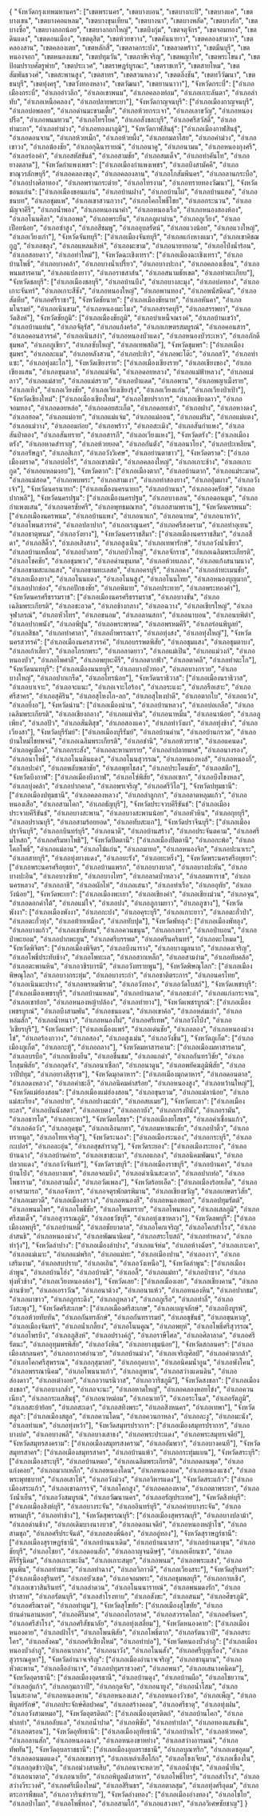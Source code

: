 {
	"จังหวัดกรุงเทพมหานคร": ["เขตพระนคร", "เขตบางบอน", "เขตบางกะปิ", "เขตบางแค", "เขตบางเขน", "เขตบางคอแหลม", "เขตบางขุนเทียน", "เขตบางนา", "เขตบางพลัด", "เขตบางรัก", "เขตบางซื่อ", "เขตบางกอกน้อย", "เขตบางกอกใหญ่", "เขตบึงกุ่ม", "เขตจตุจักร", "เขตจอมทอง", "เขตดินแดง", "เขตดอนเมือง", "เขตดุสิต", "เขตห้วยขวาง", "เขตคันนายาว", "เขตคลองสามวา", "เขตคลองสาน", "เขตคลองเตย", "เขตหลักสี่", "เขตลาดกระบัง", "เขตลาดพร้าว", "เขตมีนบุรี", "เขตหนองจอก", "เขตหนองแขม", "เขตปทุมวัน", "เขตภาษีเจริญ", "เขตพญาไท", "เขตพระโขนง", "เขตป้อมปราบศัตรูพ่าย", "เขตประเวศ", "เขตราษฎร์บูรณะ", "เขตราชเทวี", "เขตสายไหม", "เขตสัมพันธวงศ์", "เขตสะพานสูง", "เขตสาทร", "เขตสวนหลวง", "เขตตลิ่งชัน", "เขตทวีวัฒนา", "เขตธนบุรี", "เขตทุ่งครุ", "เขตวังทองหลาง", "เขตวัฒนา", "เขตยานนาวา"],
	"จังหวัดกระบี่": ["อำเภอเมืองกระบี่", "อำเภออ่าวลึก", "อำเภอเขาพนม", "อำเภอคลองท่อม", "อำเภอเกาะลันตา", "อำเภอลำทับ", "อำเภอเหนือคลอง", "อำเภอปลายพระยา"],
	"จังหวัดกาญจนบุรี": ["อำเภอเมืองกาญจนบุรี", "อำเภอบ่อพลอย", "อำเภอด่านมะขามเตี้ย", "อำเภอห้วยกระเจา", "อำเภอเลาขวัญ", "อำเภอหนองปรือ", "อำเภอพนมทวน", "อำเภอไทรโยค", "อำเภอสังขละบุรี", "อำเภอศรีสวัสดิ์", "อำเภอท่ามะกา", "อำเภอท่าม่วง", "อำเภอทองผาภูมิ"],
	"จังหวัดกาฬสินธุ์": ["อำเภอเมืองกาฬสินธุ์", "อำเภอดอนจาน", "อำเภอห้วยเม็ก", "อำเภอห้วยผึ้ง", "อำเภอกมลาไสย", "อำเภอคำม่วง", "อำเภอเขาวง", "อำเภอฆ้องชัย", "อำเภอกุฉินารายณ์", "อำเภอนาคู", "อำเภอนามน", "อำเภอหนองกุงศรี", "อำเภอร่องคำ", "อำเภอสหัสขันธ์", "อำเภอสามชัย", "อำเภอสมเด็จ", "อำเภอท่าคันโท", "อำเภอยางตลาด"],
	"จังหวัดกำแพงเพชร": ["อำเภอเมืองกำแพงเพชร", "อำเภอบึงสามัคคี", "อำเภอขาณุวรลักษบุรี", "อำเภอคลองขลุง", "อำเภอคลองลาน", "อำเภอโกสัมพีนคร", "อำเภอลานกระบือ", "อำเภอปางศิลาทอง", "อำเภอพรานกระต่าย", "อำเภอไทรงาม", "อำเภอทรายทองวัฒนา"],
	"จังหวัดขอนแก่น": ["อำเภอเมืองขอนแก่น", "อำเภอบ้านฝาง", "อำเภอบ้านไผ่", "อำเภอบ้านแฮด", "อำเภอชนบท", "อำเภอชุมแพ", "อำเภอเขาสวนกวาง", "อำเภอโคกโพธิ์ไชย", "อำเภอกระนวน", "อำเภอมัญจาคีรี", "อำเภอน้ำพอง", "อำเภอหนองนาคำ", "อำเภอหนองเรือ", "อำเภอหนองสองห้อง", "อำเภอโนนศิลา", "อำเภอพล", "อำเภอพระยืน", "อำเภอภูผาม่าน", "อำเภอภูเวียง", "อำเภอเปือยน้อย", "อำเภอซำสูง", "อำเภอสีชมพู", "อำเภออุบลรัตน์", "อำเภอแวงน้อย", "อำเภอแวงใหญ่", "อำเภอเวียงเก่า"],
	"จังหวัดจันทบุรี": ["อำเภอเมืองจันทบุรี", "อำเภอแก่งหางแมว", "อำเภอเขาคิชฌกูฏ", "อำเภอขลุง", "อำเภอแหลมสิงห์", "อำเภอมะขาม", "อำเภอนายายอาม", "อำเภอโป่งน้ำร้อน", "อำเภอสอยดาว", "อำเภอท่าใหม่"],
	"จังหวัดฉะเชิงเทรา": ["อำเภอเมืองฉะเชิงเทรา", "อำเภอบ้านโพธิ์", "อำเภอบางคล้า", "อำเภอบางน้ำเปรี้ยว", "อำเภอบางปะกง", "อำเภอคลองเขื่อน", "อำเภอพนมสารคาม", "อำเภอแปลงยาว", "อำเภอราชสาส์น", "อำเภอสนามชัยเขต", "อำเภอท่าตะเกียบ"],
	"จังหวัดชลบุรี": ["อำเภอเมืองชลบุรี", "อำเภอบ้านบึง", "อำเภอบางละมุง", "อำเภอบ่อทอง", "อำเภอเกาะจันทร์", "อำเภอเกาะสีชัง", "อำเภอหนองใหญ่", "อำเภอพานทอง", "อำเภอพนัสนิคม", "อำเภอสัตหีบ", "อำเภอศรีราชา"],
	"จังหวัดชัยนาท": ["อำเภอเมืองชัยนาท", "อำเภอหันคา", "อำเภอมโนรมย์", "อำเภอเนินขาม", "อำเภอหนองมะโมง", "อำเภอสรรคบุรี", "อำเภอสรรพยา", "อำเภอวัดสิงห์"],
	"จังหวัดชัยภูมิ": ["อำเภอเมืองชัยภูมิ", "อำเภอบำเหน็จณรงค์", "อำเภอบ้านเขว้า", "อำเภอบ้านแท่น", "อำเภอจัตุรัส", "อำเภอแก้งคร้อ", "อำเภอเกษตรสมบูรณ์", "อำเภอคอนสาร", "อำเภอคอนสวรรค์", "อำเภอเนินสง่า", "อำเภอหนองบัวแดง", "อำเภอหนองบัวระเหว", "อำเภอภักดีชุมพล", "อำเภอภูเขียว", "อำเภอซับใหญ่", "อำเภอเทพสถิต"],
	"จังหวัดชุมพร": ["อำเภอเมืองชุมพร", "อำเภอละแม", "อำเภอหลังสวน", "อำเภอปะทิว", "อำเภอพะโต๊ะ", "อำเภอสวี", "อำเภอท่าแซะ", "อำเภอทุ่งตะโก"],
	"จังหวัดเชียงราย": ["อำเภอเมืองเชียงราย", "อำเภอเชียงของ", "อำเภอเชียงแสน", "อำเภอขุนตาล", "อำเภอแม่จัน", "อำเภอดอยหลวง", "อำเภอแม่ฟ้าหลวง", "อำเภอแม่ลาว", "อำเภอแม่สาย", "อำเภอแม่สรวย", "อำเภอป่าแดด", "อำเภอพาน", "อำเภอพญาเม็งราย", "อำเภอเทิง", "อำเภอเวียงชัย", "อำเภอเวียงเชียงรุ้ง", "อำเภอเวียงแก่น", "อำเภอเวียงป่าเป้า"],
	"จังหวัดเชียงใหม่": ["อำเภอเมืองเชียงใหม่", "อำเภอไชยปราการ", "อำเภอเชียงดาว", "อำเภอจอมทอง", "อำเภอดอยหล่อ", "อำเภอดอยสะเก็ด", "อำเภอดอยเต่า", "อำเภอฝาง", "อำเภอหางดง", "อำเภอฮอด", "อำเภอแม่อาย", "อำเภอแม่แจ่ม", "อำเภอแม่ออน", "อำเภอแม่ริม", "อำเภอแม่แตง", "อำเภอแม่วาง", "อำเภออมก๋อย", "อำเภอพร้าว", "อำเภอสะเมิง", "อำเภอสันกำแพง", "อำเภอสันป่าตอง", "อำเภอสันทราย", "อำเภอสารภี", "อำเภอเวียงแหง"],
	"จังหวัดตรัง": ["อำเภอเมืองตรัง", "อำเภอหาดสำราญ", "อำเภอห้วยยอด", "อำเภอกันตัง", "อำเภอนาโยง", "อำเภอปะเหลียน", "อำเภอรัษฎา", "อำเภอสิเกา", "อำเภอวังวิเศษ", "อำเภอย่านตาขาว"],
	"จังหวัดตราด": ["อำเภอเมืองตราด", "อำเภอบ่อไร่", "อำเภอเขาสมิง", "อำเภอคลองใหญ่", "อำเภอเกาะช้าง", "อำเภอเกาะกูด", "อำเภอแหลมงอบ"],
	"จังหวัดตาก": ["อำเภอเมืองตาก", "อำเภอบ้านตาก", "อำเภอแม่ระมาด", "อำเภอแม่สอด", "อำเภอพบพระ", "อำเภอสามเงา", "อำเภอท่าสองยาง", "อำเภออุ้มผาง", "อำเภอวังเจ้า"],
	"จังหวัดนครนายก": ["อำเภอเมืองนครนายก", "อำเภอบ้านนา", "อำเภอองครักษ์", "อำเภอปากพลี"],
	"จังหวัดนครปฐม": ["อำเภอเมืองนครปฐม", "อำเภอบางเลน", "อำเภอดอนตูม", "อำเภอกำแพงแสน", "อำเภอนครชัยศรี", "อำเภอพุทธมณฑล", "อำเภอสามพราน"],
	"จังหวัดนครพนม": ["อำเภอเมืองนครพนม", "อำเภอบ้านแพง", "อำเภอนาแก", "อำเภอนาทม", "อำเภอนาหว้า", "อำเภอโพนสวรรค์", "อำเภอปลาปาก", "อำเภอเรณูนคร", "อำเภอศรีสงคราม", "อำเภอท่าอุเทน", "อำเภอธาตุพนม", "อำเภอวังยาง"],
	"จังหวัดนครราชสีมา": ["อำเภอเมืองนครราชสีมา", "อำเภอสีดา", "อำเภอสีคิ้ว", "อำเภอเสิงสาง", "อำเภอสูงเนิน", "อำเภอเทพารักษ์", "อำเภอวังน้ำเขียว", "อำเภอบ้านเหลื่อม", "อำเภอบัวลาย", "อำเภอบัวใหญ่", "อำเภอจักราช", "อำเภอเฉลิมพระเกียรติ", "อำเภอโชคชัย", "อำเภอชุมพวง", "อำเภอด่านขุนทด", "อำเภอห้วยแถลง", "อำเภอแก้งสนามนาง", "อำเภอขามสะแกแสง", "อำเภอขามทะเลสอ", "อำเภอครบุรี", "อำเภอคง", "อำเภอลำทะเมนชัย", "อำเภอเมืองยาง", "อำเภอโนนแดง", "อำเภอโนนสูง", "อำเภอโนนไทย", "อำเภอหนองบุญมาก", "อำเภอปากช่อง", "อำเภอปักธงชัย", "อำเภอพิมาย", "อำเภอประทาย", "อำเภอพระทองคำ"],
	"จังหวัดนครศรีธรรมราช": ["อำเภอเมืองนครศรีธรรมราช", "อำเภอบางขัน", "อำเภอเฉลิมพระเกียรติ", "อำเภอชะอวด", "อำเภอช้างกลาง", "อำเภอฉวาง", "อำเภอเชียรใหญ่", "อำเภอจุฬาภรณ์", "อำเภอหัวไทร", "อำเภอขนอม", "อำเภอลานสกา", "อำเภอนาบอน", "อำเภอนบพิตำ", "อำเภอปากพนัง", "อำเภอพิปูน", "อำเภอพระพรหม", "อำเภอพรหมคีรี", "อำเภอร่อนพิบูลย์", "อำเภอสิชล", "อำเภอท่าศาลา", "อำเภอถ้ำพรรณรา", "อำเภอทุ่งสง", "อำเภอทุ่งใหญ่"],
	"จังหวัดนครสวรรค์": ["อำเภอเมืองนครสวรรค์", "อำเภอบรรพตพิสัย", "อำเภอชุมแสง", "อำเภอชุมตาบง", "อำเภอเก้าเลี้ยว", "อำเภอโกรกพระ", "อำเภอลาดยาว", "อำเภอแม่เปิน", "อำเภอแม่วงก์", "อำเภอหนองบัว", "อำเภอไพศาลี", "อำเภอพยุหะคีรี", "อำเภอตากฟ้า", "อำเภอตาคลี", "อำเภอท่าตะโก"],
	"จังหวัดนนทบุรี": ["อำเภอเมืองนนทบุรี", "อำเภอบางบัวทอง", "อำเภอบางกรวย", "อำเภอบางใหญ่", "อำเภอปากเกร็ด", "อำเภอไทรน้อย"],
	"จังหวัดนราธิวาส": ["อำเภอเมืองนราธิวาส", "อำเภอบาเจาะ", "อำเภอจะแนะ", "อำเภอเจาะไอร้อง", "อำเภอระแงะ", "อำเภอรือเสาะ", "อำเภอศรีสาคร", "อำเภอสุคิริน", "อำเภอสุไหงโก-ลก", "อำเภอสุไหงปาดี", "อำเภอตากใบ", "อำเภอแว้ง", "อำเภอยี่งอ"],
	"จังหวัดน่าน": ["อำเภอเมืองน่าน", "อำเภอบ้านหลวง", "อำเภอบ่อเกลือ", "อำเภอเฉลิมพระเกียรติ", "อำเภอเชียงกลาง", "อำเภอแม่จริม", "อำเภอนาหมื่น", "อำเภอนาน้อย", "อำเภอภูเพียง", "อำเภอปัว", "อำเภอสันติสุข", "อำเภอสองแคว", "อำเภอท่าวังผา", "อำเภอทุ่งช้าง", "อำเภอเวียงสา"],
	"จังหวัดบุรีรัมย์": ["อำเภอเมืองบุรีรัมย์", "อำเภอบ้านด่าน", "อำเภอบ้านกรวด", "อำเภอบ้านใหม่ไชยพจน์", "อำเภอเฉลิมพระเกียรติ", "อำเภอชำนิ", "อำเภอห้วยราช", "อำเภอแคนดง", "อำเภอคูเมือง", "อำเภอกระสัง", "อำเภอละหานทราย", "อำเภอลำปลายมาศ", "อำเภอนางรอง", "อำเภอนาโพธิ์", "อำเภอโนนดินแดง", "อำเภอโนนสุวรรณ", "อำเภอหนองหงส์", "อำเภอหนองกี่", "อำเภอปะคำ", "อำเภอพลับพลาชัย", "อำเภอพุทไธสง", "อำเภอประโคนชัย", "อำเภอสตึก"],
	"จังหวัดบึงกาฬ": ["อำเภอเมืองบึงกาฬ", "อำเภอโซ่พิสัย", "อำเภอเซกา", "อำเภอบึงโขงหลง", "อำเภอบุ่งคล้า", "อำเภอปากคาด", "อำเภอพรเจริญ", "อำเภอศรีวิไล"],
	"จังหวัดปทุมธานี": ["อำเภอเมืองปทุมธานี", "อำเภอคลองหลวง", "อำเภอลำลูกกา", "อำเภอลาดหลุมแก้ว", "อำเภอหนองเสือ", "อำเภอสามโคก", "อำเภอธัญบุรี"],
	"จังหวัดประจวบคีรีขันธ์": ["อำเภอเมืองประจวบคีรีขันธ์", "อำเภอบางสะพาน", "อำเภอบางสะพานน้อย", "อำเภอหัวหิน", "อำเภอกุยบุรี", "อำเภอปราณบุรี", "อำเภอสามร้อยยอด", "อำเภอทับสะแก"],
	"จังหวัดปราจีนบุรี": ["อำเภอเมืองปราจีนบุรี", "อำเภอกบินทร์บุรี", "อำเภอนาดี", "อำเภอบ้านสร้าง", "อำเภอประจันตคาม", "อำเภอศรีมโหสถ", "อำเภอศรีมหาโพธิ"],
	"จังหวัดปัตตานี": ["อำเภอเมืองปัตตานี", "อำเภอกะพ้อ", "อำเภอโคกโพธิ์", "อำเภอแม่ลาน", "อำเภอไม้แก่น", "อำเภอมายอ", "อำเภอหนองจิก", "อำเภอปะนาเระ", "อำเภอสายบุรี", "อำเภอทุ่งยางแดง", "อำเภอยะรัง", "อำเภอยะหริ่ง"],
	"จังหวัดพระนครศรีอยุธยา": ["อำเภอพระนครศรีอยุธยา", "อำเภอบ้านแพรก", "อำเภอบางบาล", "อำเภอบางปะหัน", "อำเภอบางปะอิน", "อำเภอบางซ้าย", "อำเภอบางไทร", "อำเภอลาดบัวหลวง", "อำเภอมหาราช", "อำเภอนครหลวง", "อำเภอภาชี", "อำเภอผักไห่", "อำเภอเสนา", "อำเภอท่าเรือ", "อำเภออุทัย", "อำเภอวังน้อย"],
	"จังหวัดพะเยา": ["อำเภอเมืองพะเยา", "อำเภอเชียงคำ", "อำเภอเชียงม่วน", "อำเภอจุน", "อำเภอดอกคำใต้", "อำเภอแม่ใจ", "อำเภอปง", "อำเภอภูกามยาว", "อำเภอภูซาง"],
	"จังหวัดพังงา": ["อำเภอเมืองพังงา", "อำเภอกะปง", "อำเภอคุระบุรี", "อำเภอเกาะยาว", "อำเภอตะกั่วป่า", "อำเภอตะกั่วทุ่ง", "อำเภอท้ายเหมือง", "อำเภอทับปุด"],
	"จังหวัดพัทลุง": ["อำเภอเมืองพัทลุง", "อำเภอบางแก้ว", "อำเภอเขาชัยสน", "อำเภอควนขนุน", "อำเภอกงหรา", "อำเภอป่าบอน", "อำเภอป่าพะยอม", "อำเภอปากพะยูน", "อำเภอศรีบรรพต", "อำเภอศรีนครินทร์", "อำเภอตะโหมด"],
	"จังหวัดพิจิตร": ["อำเภอเมืองพิจิตร", "อำเภอบึงนาราง", "อำเภอบางมูลนาก", "อำเภอดงเจริญ", "อำเภอโพธิ์ประทับช้าง", "อำเภอโพทะเล", "อำเภอสากเหล็ก", "อำเภอสามง่าม", "อำเภอทับคล้อ", "อำเภอตะพานหิน", "อำเภอวชิรบารมี", "อำเภอวังทรายพูน"],
	"จังหวัดพิษณุโลก": ["อำเภอเมืองพิษณุโลก", "อำเภอบางกระทุ่ม", "อำเภอบางระกำ", "อำเภอชาติตระการ", "อำเภอนครไทย", "อำเภอเนินมะปราง", "อำเภอพรหมพิราม", "อำเภอวังทอง", "อำเภอวัดโบสถ์"],
	"จังหวัดเพชรบุรี": ["อำเภอเมืองเพชรบุรี", "อำเภอบ้านแหลม", "อำเภอบ้านลาด", "อำเภอชะอำ", "อำเภอแก่งกระจาน", "อำเภอเขาย้อย", "อำเภอหนองหญ้าปล้อง", "อำเภอท่ายาง"],
	"จังหวัดเพชรบูรณ์": ["อำเภอเมืองเพชรบูรณ์", "อำเภอบึงสามพัน", "อำเภอชนแดน", "อำเภอเขาค้อ", "อำเภอหล่มเก่า", "อำเภอหล่มสัก", "อำเภอน้ำหนาว", "อำเภอหนองไผ่", "อำเภอศรีเทพ", "อำเภอวังโป่ง", "อำเภอวิเชียรบุรี"],
	"จังหวัดแพร่": ["อำเภอเมืองแพร่", "อำเภอเด่นชัย", "อำเภอลอง", "อำเภอหนองม่วงไข่", "อำเภอร้องกวาง", "อำเภอสอง", "อำเภอสูงเม่น", "อำเภอวังชิ้น"],
	"จังหวัดภูเก็ต": ["อำเภอเมืองภูเก็ต", "อำเภอกะทู้", "อำเภอถลาง"],
	"จังหวัดมหาสารคาม": ["อำเภอเมืองมหาสารคาม", "อำเภอบรบือ", "อำเภอเชียงยืน", "อำเภอชื่นชม", "อำเภอแกดำ", "อำเภอกันทรวิชัย", "อำเภอโกสุมพิสัย", "อำเภอกุดรัง", "อำเภอนาเชือก", "อำเภอนาดูน", "อำเภอพยัคฆภูมิพิสัย", "อำเภอวาปีปทุม", "อำเภอยางสีสุราช"],
	"จังหวัดมุกดาหาร": ["อำเภอเมืองมุกดาหาร", "อำเภอดอนตาล", "อำเภอดงหลวง", "อำเภอคำชะอี", "อำเภอนิคมคำสร้อย", "อำเภอหนองสูง", "อำเภอหว้านใหญ่"],
	"จังหวัดแม่ฮ่องสอน": ["อำเภอเมืองแม่ฮ่องสอน", "อำเภอขุนยวม", "อำเภอแม่ลาน้อย", "อำเภอแม่สะเรียง", "อำเภอปาย", "อำเภอปางมะผ้า", "อำเภอสบเมย"],
	"จังหวัดยะลา": ["อำเภอเมืองยะลา", "อำเภอบันนังสตา", "อำเภอเบตง", "อำเภอกาบัง", "อำเภอกรงปินัง", "อำเภอรามัน", "อำเภอธารโต", "อำเภอยะหา"],
	"จังหวัดยโสธร": ["อำเภอเมืองยโสธร", "อำเภอคำเขื่อนแก้ว", "อำเภอค้อวัง", "อำเภอกุดชุม", "อำเภอเลิงนกทา", "อำเภอมหาชนะชัย", "อำเภอป่าติ้ว", "อำเภอทรายมูล", "อำเภอไทยเจริญ"],
	"จังหวัดระนอง": ["อำเภอเมืองระนอง", "อำเภอกระบุรี", "อำเภอกะเปอร์", "อำเภอละอุ่น", "อำเภอสุขสำราญ"],
	"จังหวัดระยอง": ["อำเภอเมืองระยอง", "อำเภอบ้านฉาง", "อำเภอบ้านค่าย", "อำเภอเขาชะเมา", "อำเภอแกลง", "อำเภอนิคมพัฒนา", "อำเภอปลวกแดง", "อำเภอวังจันทร์"],
	"จังหวัดราชบุรี": ["อำเภอเมืองราชบุรี", "อำเภอบ้านคา", "อำเภอบ้านโป่ง", "อำเภอบางแพ", "อำเภอจอมบึง", "อำเภอดำเนินสะดวก", "อำเภอปากท่อ", "อำเภอโพธาราม", "อำเภอสวนผึ้ง", "อำเภอวัดเพลง"],
	"จังหวัดร้อยเอ็ด": ["อำเภอเมืองร้อยเอ็ด", "อำเภออาจสามารถ", "อำเภอจังหาร", "อำเภอจตุรพักตรพิมาน", "อำเภอเชียงขวัญ", "อำเภอเกษตรวิสัย", "อำเภอเมยวดี", "อำเภอเมืองสรวง", "อำเภอหนองฮี", "อำเภอหนองพอก", "อำเภอปทุมรัตต์", "อำเภอพนมไพร", "อำเภอโพธิ์ชัย", "อำเภอโพนทราย", "อำเภอโพนทอง", "อำเภอเสลภูมิ", "อำเภอศรีสมเด็จ", "อำเภอสุวรรณภูมิ", "อำเภอธวัชบุรี", "อำเภอทุ่งเขาหลวง"],
	"จังหวัดลพบุรี": ["อำเภอเมืองลพบุรี", "อำเภอบ้านหมี่", "อำเภอชัยบาดาล", "อำเภอโคกเจริญ", "อำเภอโคกสำโรง", "อำเภอลำสนธิ", "อำเภอหนองม่วง", "อำเภอพัฒนานิคม", "อำเภอสระโบสถ์", "อำเภอท่าหลวง", "อำเภอท่าวุ้ง"],
	"จังหวัดลำปาง": ["อำเภอเมืองลำปาง", "อำเภอแจ้ห่ม", "อำเภอห้างฉัตร", "อำเภอเกาะคา", "อำเภอแม่เมาะ", "อำเภอแม่พริก", "อำเภอแม่ทะ", "อำเภอเมืองปาน", "อำเภองาว", "อำเภอเสริมงาม", "อำเภอสบปราบ", "อำเภอเถิน", "อำเภอวังเหนือ"],
	"จังหวัดลำพูน": ["อำเภอเมืองลำพูน", "อำเภอบ้านโฮ่ง", "อำเภอบ้านธิ", "อำเภอลี้", "อำเภอแม่ทา", "อำเภอป่าซาง", "อำเภอทุ่งหัวช้าง", "อำเภอเวียงหนองล่อง"],
	"จังหวัดเลย": ["อำเภอเมืองเลย", "อำเภอเชียงคาน", "อำเภอด่านซ้าย", "อำเภอเอราวัณ", "อำเภอนาด้วง", "อำเภอนาแห้ว", "อำเภอหนองหิน", "อำเภอปากชม", "อำเภอผาขาว", "อำเภอภูกระดึง", "อำเภอภูหลวง", "อำเภอภูเรือ", "อำเภอท่าลี่", "อำเภอวังสะพุง"],
	"จังหวัดศรีสะเกษ": ["อำเภอเมืองศรีสะเกษ", "อำเภอเบญจลักษ์", "อำเภอบึงบูรพ์", "อำเภอห้วยทับทัน", "อำเภอกันทรลักษ์", "อำเภอกันทรารมย์", "อำเภอขุขันธ์", "อำเภอขุนหาญ", "อำเภอเมืองจันทร์", "อำเภอน้ำเกลี้ยง", "อำเภอโนนคูณ", "อำเภอพยุห์", "อำเภอโพธิ์ศรีสุวรรณ", "อำเภอไพรบึง", "อำเภอภูสิงห์", "อำเภอปรางค์กู่", "อำเภอราษีไศล", "อำเภอศิลาลาด", "อำเภอศรีรัตนะ", "อำเภออุทุมพรพิสัย", "อำเภอวังหิน", "อำเภอยางชุมน้อย"],
	"จังหวัดสกลนคร": ["อำเภอเมืองสกลนคร", "อำเภออากาศอำนวย", "อำเภอบ้านม่วง", "อำเภอเจริญศิลป์", "อำเภอคำตากล้า", "อำเภอโคกศรีสุพรรณ", "อำเภอกุสุมาลย์", "อำเภอกุดบาก", "อำเภอนิคมน้ำอูน", "อำเภอพังโคน", "อำเภอพรรณานิคม", "อำเภอโพนนาแก้ว", "อำเภอภูพาน", "อำเภอสว่างแดนดิน", "อำเภอส่องดาว", "อำเภอเต่างอย", "อำเภอวานรนิวาส", "อำเภอวาริชภูมิ"],
	"จังหวัดสงขลา": ["อำเภอเมืองสงขลา", "อำเภอบางกล่ำ", "อำเภอจะนะ", "อำเภอหาดใหญ่", "อำเภอคลองหอยโข่ง", "อำเภอควนเนียง", "อำเภอกระแสสินธุ์", "อำเภอนาหม่อม", "อำเภอนาทวี", "อำเภอระโนด", "อำเภอรัตภูมิ", "อำเภอสะบ้าย้อย", "อำเภอสะเดา", "อำเภอสทิงพระ", "อำเภอสิงหนคร", "อำเภอเทพา"],
	"จังหวัดสตูล": ["อำเภอเมืองสตูล", "อำเภอควนโดน", "อำเภอควนกาหลง", "อำเภอละงู", "อำเภอมะนัง", "อำเภอท่าแพ", "อำเภอทุ่งหว้า"],
	"จังหวัดสมุทรปราการ": ["อำเภอเมืองสมุทรปราการ", "อำเภอบางบ่อ", "อำเภอบางพลี", "อำเภอบางเสาธง", "อำเภอพระประแดง", "อำเภอพระสมุทรเจดีย์"],
	"จังหวัดสมุทรสงคราม": ["อำเภอเมืองสมุทรสงคราม", "อำเภออัมพวา", "อำเภอบางคนที"],
	"จังหวัดสมุทรสาคร": ["อำเภอเมืองสมุทรสาคร", "อำเภอบ้านแพ้ว", "อำเภอกระทุ่มแบน"],
	"จังหวัดสระบุรี": ["อำเภอเมืองสระบุรี", "อำเภอบ้านหมอ", "อำเภอเฉลิมพระเกียรติ", "อำเภอดอนพุด", "อำเภอแก่งคอย", "อำเภอมวกเหล็ก", "อำเภอหนองโดน", "อำเภอหนองแค", "อำเภอหนองแซง", "อำเภอพระพุทธบาท", "อำเภอเสาไห้", "อำเภอวังม่วง", "อำเภอวิหารแดง"],
	"จังหวัดสระแก้ว": ["อำเภอเมืองสระแก้ว", "อำเภอเขาฉกรรจ์", "อำเภอโคกสูง", "อำเภอคลองหาด", "อำเภอตาพระยา", "อำเภอวังน้ำเย็น", "อำเภอวังสมบูรณ์", "อำเภอวัฒนานคร", "อำเภออรัญประเทศ"],
	"จังหวัดสิงห์บุรี": ["อำเภอเมืองสิงห์บุรี", "อำเภอบางระจัน", "อำเภออินทร์บุรี", "อำเภอค่ายบางระจัน", "อำเภอพรหมบุรี", "อำเภอท่าช้าง"],
	"จังหวัดสุพรรณบุรี": ["อำเภอเมืองสุพรรณบุรี", "อำเภอบางปลาม้า", "อำเภอด่านช้าง", "อำเภอเดิมบางนางบวช", "อำเภอดอนเจดีย์", "อำเภอหนองหญ้าไซ", "อำเภอสามชุก", "อำเภอศรีประจันต์", "อำเภอสองพี่น้อง", "อำเภออู่ทอง"],
	"จังหวัดสุราษฎร์ธานี": ["อำเภอเมืองสุราษฎร์ธานี", "อำเภอบ้านนาเดิม", "อำเภอบ้านนาสาร", "อำเภอบ้านตาขุน", "อำเภอชัยบุรี", "อำเภอไชยา", "อำเภอดอนสัก", "อำเภอกาญจนดิษฐ์", "อำเภอเคียนซา", "อำเภอคีรีรัฐนิคม", "อำเภอเกาะพะงัน", "อำเภอเกาะสมุย", "อำเภอพนม", "อำเภอพระแสง", "อำเภอพุนพิน", "อำเภอท่าชนะ", "อำเภอท่าฉาง", "อำเภอวิภาวดี", "อำเภอเวียงสระ"],
	"จังหวัดสุรินทร์": ["อำเภอเมืองสุรินทร์", "อำเภอบัวเชด", "อำเภอจอมพระ", "อำเภอชุมพลบุรี", "อำเภอกาบเชิง", "อำเภอเขวาสินรินทร์", "อำเภอลำดวน", "อำเภอโนนนารายณ์", "อำเภอพนมดงรัก", "อำเภอปราสาท", "อำเภอรัตนบุรี", "อำเภอสำโรงทาบ", "อำเภอสังขะ", "อำเภอสนม", "อำเภอศีขรภูมิ", "อำเภอศรีณรงค์", "อำเภอท่าตูม"],
	"จังหวัดสุโขทัย": ["อำเภอเมืองสุโขทัย", "อำเภอบ้านด่านลานหอย", "อำเภอคีรีมาศ", "อำเภอกงไกรลาศ", "อำเภอสวรรคโลก", "อำเภอศรีนคร", "อำเภอศรีสำโรง", "อำเภอศรีสัชนาลัย", "อำเภอทุ่งเสลี่ยม"],
	"จังหวัดหนองคาย": ["อำเภอเมืองหนองคาย", "อำเภอเฝ้าไร่", "อำเภอโพนพิสัย", "อำเภอโพธิ์ตาก", "อำเภอรัตนวาปี", "อำเภอสระใคร", "อำเภอสังคม", "อำเภอศรีเชียงใหม่", "อำเภอท่าบ่อ"],
	"จังหวัดหนองบัวลำภู": ["อำเภอเมืองหนองบัวลำภู", "อำเภอนากลาง", "อำเภอนาวัง", "อำเภอโนนสัง", "อำเภอศรีบุญเรือง", "อำเภอสุวรรณคูหา"],
	"จังหวัดอำนาจเจริญ": ["อำเภอเมืองอำนาจเจริญ", "อำเภอชานุมาน", "อำเภอหัวตะพาน", "อำเภอลืออำนาจ", "อำเภอปทุมราชวงศา", "อำเภอพนา", "อำเภอเสนางคนิคม"],
	"จังหวัดอุดรธานี": ["อำเภอเมืองอุดรธานี", "อำเภอบ้านดุง", "อำเภอบ้านผือ", "อำเภอไชยวาน", "อำเภอกู่แก้ว", "อำเภอกุมภวาปี", "อำเภอกุดจับ", "อำเภอนายูง", "อำเภอน้ำโสม", "อำเภอโนนสะอาด", "อำเภอหนองหาน", "อำเภอหนองแสง", "อำเภอหนองวัวซอ", "อำเภอเพ็ญ", "อำเภอพิบูลย์รักษ์", "อำเภอประจักษ์ศิลปาคม", "อำเภอสร้างคอม", "อำเภอศรีธาตุ", "อำเภอทุ่งฝน", "อำเภอวังสามหมอ"],
	"จังหวัดอุตรดิตถ์": ["อำเภอเมืองอุตรดิตถ์", "อำเภอบ้านโคก", "อำเภอฟากท่า", "อำเภอลับแล", "อำเภอน้ำปาด", "อำเภอพิชัย", "อำเภอท่าปลา", "อำเภอทองแสนขัน", "อำเภอตรอน"],
	"จังหวัดอุทัยธานี": ["อำเภอเมืองอุทัยธานี", "อำเภอบ้านไร่", "อำเภอห้วยคต", "อำเภอลานสัก", "อำเภอหนองฉาง", "อำเภอหนองขาหย่าง", "อำเภอสว่างอารมณ์", "อำเภอทัพทัน"],
	"จังหวัดอุบลราชธานี": ["อำเภอเมืองอุบลราชธานี", "อำเภอบุณฑริก", "อำเภอเดชอุดม", "อำเภอดอนมดแดง", "อำเภอเขมราฐ", "อำเภอเหล่าเสือโก้ก", "อำเภอโขงเจียม", "อำเภอเขื่องใน", "อำเภอกุดข้าวปุ้น", "อำเภอม่วงสามสิบ", "อำเภอนาจะหลวย", "อำเภอน้ำขุ่น", "อำเภอน้ำยืน", "อำเภอนาตาล", "อำเภอนาเยีย", "อำเภอพิบูลมังสาหาร", "อำเภอโพธิ์ไทร", "อำเภอสำโรง", "อำเภอสว่างวีระวงศ์", "อำเภอศรีเมืองใหม่", "อำเภอสิรินธร", "อำเภอตาลสุม", "อำเภอทุ่งศรีอุดม", "อำเภอตระการพืชผล", "อำเภอวารินชำราบ"],
	"จังหวัดอ่างทอง": ["อำเภอเมืองอ่างทอง", "อำเภอไชโย", "อำเภอป่าโมก", "อำเภอโพธิ์ทอง", "อำเภอสามโก้", "อำเภอแสวงหา", "อำเภอวิเศษชัยชาญ"]
}
